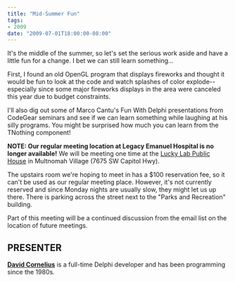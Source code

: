 ```yaml
---
title: "Mid-Summer Fun"
tags:
- 2009
date: "2009-07-01T18:00:00-08:00"
---
```


It's the middle of the summer, so let's set the serious work aside and have a little fun for a change.  I bet we can still learn something...

First, I found an old OpenGL program that displays fireworks and thought it would be fun to look at the code and watch splashes of color explode--especially since some major fireworks displays in the area were canceled this year due to budget constraints.

I'll also dig out some of Marco Cantu's Fun With Delphi presentations from CodeGear seminars and see if we can learn something while laughing at his silly programs.  You might be surprised how much you can learn from the TNothing component!


**NOTE: Our regular meeting location at Legacy Emanuel Hospital is no longer available!**  We will be meeting one time at the [Lucky Lab Public House](http://www.luckylab.com) in Multnomah Village (7675 SW Capitol Hwy).

The upstairs room we're hoping to meet in has a $100 reservation fee, so it can't be used as our regular meeting place.  However, it's not currently reserved and since Monday nights are usually slow, they might let us up there. There is parking across the street next to the "Parks and Recreation" building.

Part of this meeting will be a continued discussion from the email list on the location of future meetings.

## PRESENTER ##

[**David Cornelius**](https://corneliusconcepts.tech/aboutme) is a full-time Delphi developer and has been programming since the 1980s.
